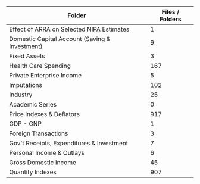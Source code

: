 | Folder                                         |   Files / Folders |
|------------------------------------------------|-------------------|
| Effect of ARRA on Selected NIPA Estimates      |                 1 |
| Domestic Capital Account (Saving & Investment) |                 9 |
| Fixed Assets                                   |                 3 |
| Health Care Spending                           |               167 |
| Private Enterprise Income                      |                 5 |
| Imputations                                    |               102 |
| Industry                                       |                25 |
| Academic Series                                |                 0 |
| Price Indexes & Deflators                      |               917 |
| GDP - GNP                                      |                 1 |
| Foreign Transactions                           |                 3 |
| Gov't Receipts, Expenditures & Investment      |                 7 |
| Personal Income & Outlays                      |                 6 |
| Gross Domestic Income                          |                45 |
| Quantity Indexes                               |               907 |